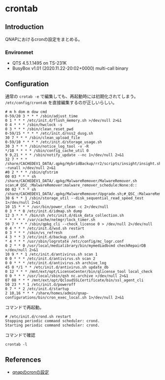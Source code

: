 # crontab

## Introduction
QNAPにおけるcronの設定をまとめる。

### Environmet

- QTS 4.5.1.1495 on TS-231K
- BusyBox v1.01 (2020.11.22-20:02+0000) multi-call binary

## Configuration

通常の ```crotab -e``` で編集しても、再起動時には初期化されてしまう。
```/etc/config/crontab``` を直接編集するのが正しいらしい。

```:/etc/config/crontab
# m h dom m dow cmd
0-59/20 3 * * * /sbin/adjust_time
0 1 * * * /etc/init.d/flush_memory.sh >/dev/null 2>&1
0 4 * * * /sbin/hwclock -s
0 3 * * * /sbin/clean_reset_pwd
0-59/15 * * * * /etc/init.d/nss2_dusg.sh
30 7 * * * /sbin/clean_upload_file
0-59/10 * * * * /etc/init.d/storage_usage.sh
30 3 * * * /sbin/notice_log_tool -v -R
*/10 * * * * /sbin/config_cache_util 0
9 9,21 * * * /sbin/notify_update --nc 1>/dev/null 2>&1
32 7 * * * /share/CACHEDEV1_DATA/.qpkg/HybridBackup/rr2/scripts/insight/insight.sh -runall >/dev/null 2>&1
#0 2 * * * /sbin/qfstrim
00 03 * * * sh /share/CACHEDEV1_DATA/.qpkg/MalwareRemover/MalwareRemover.sh scan;#_QSC_:MalwareRemover:malware_remover_schedule:None:d::
00 02 * * * sh /share/CACHEDEV1_DATA/.qpkg/MalwareRemover/Upgrade.sh;#_QSC_:MalwareRemover:malware_remover_upgrade:None:d::
30 6 * * 1 /sbin/storage_util --disk_sequential_read_speed_test 1>/dev/null 2>&1
10 15 * * * /usr/bin/power_clean -c 2>/dev/null
0 3 * * 0 /etc/init.d/idmap.sh dump
12 3 * * * /bin/sh /etc/init.d/disk_data_collection.sh
* * * * * /var/cache/netmgr/lock_timer.sh
50 7 * * * /sbin/qpkg_cli --check_license 0 > /dev/null 2>/dev/null
0 4 * * * /etc/init.d/wsd.sh restart
0 3 * * * /sbin/vs_refresh
4 3 * * 3 /etc/init.d/backup_conf.sh
* 4 * * * /usr/sbin/logrotate /etc/config/mc_logr.conf
0 2 * * 0 /usr/local/medialibrary/bin/mymediadbcmd checkRepairDB  >/dev/null 2>&1
10 9 * * 1 /etc/init.d/antivirus.sh scan 1
0 0 * * * /etc/init.d/antivirus.sh scan 2
0 0 * * * /etc/init.d/antivirus.sh archive_log
45 0 */1 * * /etc/init.d/antivirus.sh update_db
0 12 * * * /mnt/ext/opt/LicenseCenter/bin/qlicense_tool local_check
0 0 * * * /usr/local/sbin/qsh nc.archive >/dev/null 2>&1
07 08 * * * /mnt/ext/opt/QcloudSSLCertificate/bin/ssl_agent_cli
50 23 * * 1 /etc/init.d/poweroff
0 7 * * 2 /etc/init.d/startup
2 10,16 * * * /share/homes/admin/qnap-configurations/bin/cron_exec_local.sh 1>/dev/null 2>&1
```

コマンドで再起動。

```console
# /etc/init.d/crond.sh restart
Stopping periodic command scheduler: crond.
Starting periodic command scheduler: crond.
```

コマンドで確認

```shell
crontab -l
```

## References
* [qnapのcronの設定](https://ymraintree.hatenadiary.org/entry/20120919/1348035056)
